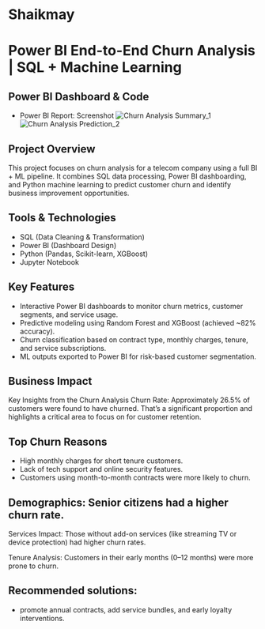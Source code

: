 # Shaikmay
# Power BI End-to-End Churn Analysis | SQL + Machine Learning

## Power BI Dashboard & Code
- Power BI Report: Screenshot
![Churn Analysis Summary_1](https://github.com/user-attachments/assets/6a693308-3202-4598-9272-b8fa56bcf756)
![Churn Analysis Prediction_2](https://github.com/user-attachments/assets/7beef630-e2f8-4ef9-a2ca-e084234c7cee)



## Project Overview
This project focuses on churn analysis for a telecom company using a full BI + ML pipeline. It combines SQL data processing, Power BI dashboarding, and Python machine learning to predict customer churn and identify business improvement opportunities.

## Tools & Technologies
- SQL (Data Cleaning & Transformation)
- Power BI (Dashboard Design)
- Python (Pandas, Scikit-learn, XGBoost)
- Jupyter Notebook

## Key Features
- Interactive Power BI dashboards to monitor churn metrics, customer segments, and service usage.
- Predictive modeling using Random Forest and XGBoost (achieved ~82% accuracy).
- Churn classification based on contract type, monthly charges, tenure, and service subscriptions.
- ML outputs exported to Power BI for risk-based customer segmentation.

## Business Impact
Key Insights from the Churn Analysis
Churn Rate: Approximately 26.5% of customers were found to have churned. That’s a significant proportion and highlights a critical area to focus on for customer retention.

## Top Churn Reasons

- High monthly charges for short tenure customers.
- Lack of tech support and online security features.
- Customers using month-to-month contracts were more likely to churn.

## Demographics: Senior citizens had a higher churn rate.

Services Impact: Those without add-on services (like streaming TV or device protection) had higher churn rates.

Tenure Analysis: Customers in their early months (0–12 months) were more prone to churn.



## Recommended solutions: 
- promote annual contracts, add service bundles, and early loyalty interventions.



